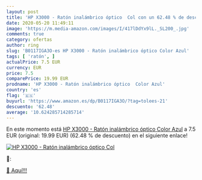 ```yaml
---
layout: post
title: 'HP X3000 - Ratón inalámbrico óptico  Col con un 62.48 % de descuento'
date: 2020-05-20 11:49:11
image: 'https://m.media-amazon.com/images/I/417lDdYx9lL._SL200_.jpg'
comments: true
category: ofertas
author: ring
slug: 'B0117IGA3O-es HP X3000 - Ratón inalámbrico óptico Color Azul'
tags: [ 'ratón', ]
actualPrice: 7.5 EUR
currency: EUR
price: 7.5
comparePrice: 19.99 EUR
prodname: 'HP X3000 - Ratón inalámbrico óptico  Color Azul'
country: 'es'
flag: '🇪🇸'
buyurl: 'https://www.amazon.es/dp/B0117IGA3O/?tag=tolees-21'
descuento: '62.48'
average: '10.624285714285714'
---
```


En este momento está [HP X3000 - Ratón inalámbrico óptico  Color Azul](https://www.amazon.es/dp/B0117IGA3O/?tag=tolees-21) a 7.5 EUR (original: 19.99 EUR) (62.48 %  de descuento) en el siguiente enlace!

[![HP X3000 - Ratón inalámbrico óptico  Col](https://m.media-amazon.com/images/I/417lDdYx9lL._SL200_.jpg)](https://www.amazon.es/dp/B0117IGA3O/?tag=tolees-21)

🔎:


[🛒 Aquí!!!](https://www.amazon.es/dp/B0117IGA3O/?tag=tolees-21)
